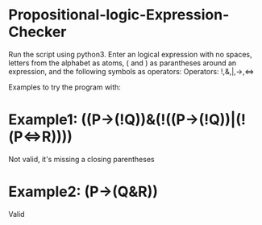 # Propositional-logic-Expression-Checker

Run the script using python3.
Enter an logical expression with no spaces, letters from the alphabet as atoms, ( and ) as parantheses around an expression, and the following symbols as operators:
Operators: !,&,|,→,⇔

Examples to try the program with:
# Example1: ((P→(!Q))&(!((P→(!Q))|(!(P⇔R))))
Not valid, it's missing a closing parentheses
# Example2: (P→(Q&R))
Valid

